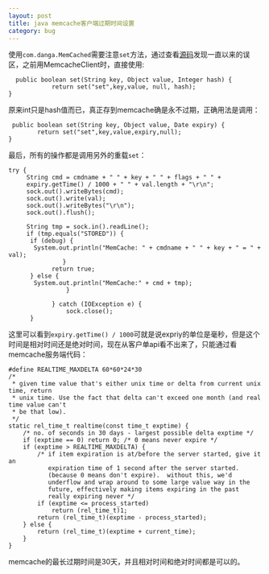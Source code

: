 ```yaml
---
layout: post
title: java memcache客户端过期时间设置
category: bug 
---
```


使用`com.danga.MemCached`需要注意`set`方法，通过查看[源码](http://code.livejournal.org/trac/memcached/browser/trunk/api/java/com/danga/MemCached/MemCachedClient.java?rev=143)发现一直以来的误区，之前用MemcacheClient时，直接使用:  

~~~~
  public boolean set(String key, Object value, Integer hash) {
	        return set("set",key,value, null, hash);
}
~~~~

原来int只是hash值而已，真正存到memcache确是永不过期，正确用法是调用：

~~~~
 public boolean set(String key, Object value, Date expiry) {
        return set("set",key,value,expiry,null);
}
~~~~

最后，所有的操作都是调用另外的重载`set`：

~~~~
try {
	 String cmd = cmdname + " " + key + " " + flags + " " +
	 expiry.getTime() / 1000 + " " + val.length + "\r\n";
	 sock.out().writeBytes(cmd);
	 sock.out().write(val);
	 sock.out().writeBytes("\r\n");
	 sock.out().flush();
	           
	 String tmp = sock.in().readLine();
	 if (tmp.equals("STORED")) {
	  if (debug) {
	   System.out.println("MemCache: " + cmdname + " " + key + " = " + val);
	           }
	        return true;
	  } else {
	   System.out.println("MemCache:" + cmd + tmp);
	            }
	           
	        } catch (IOException e) {
	            sock.close();
	  }
~~~~

这里可以看到`expiry.getTime() / 1000`可就是说expriy的单位是毫秒，但是这个时间是相对时间还是绝对时间，现在从客户单api看不出来了，只能通过看memcache服务端代码：

~~~~
#define REALTIME_MAXDELTA 60*60*24*30
/*
 * given time value that's either unix time or delta from current unix time, return
 * unix time. Use the fact that delta can't exceed one month (and real time value can't
 * be that low).
 */
static rel_time_t realtime(const time_t exptime) {
    /* no. of seconds in 30 days - largest possible delta exptime */
    if (exptime == 0) return 0; /* 0 means never expire */
    if (exptime > REALTIME_MAXDELTA) {
        /* if item expiration is at/before the server started, give it an
           expiration time of 1 second after the server started.
           (because 0 means don't expire).  without this, we'd
           underflow and wrap around to some large value way in the
           future, effectively making items expiring in the past
           really expiring never */
        if (exptime <= process_started)
            return (rel_time_t)1;
        return (rel_time_t)(exptime - process_started);
    } else {
        return (rel_time_t)(exptime + current_time);
    }
}
~~~~  
memcache的最长过期时间是30天，并且相对时间和绝对时间都是可以的。